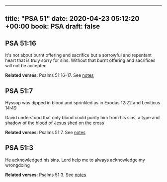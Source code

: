 
---
title: "PSA 51"
date: 2020-04-23 05:12:20 +00:00
book: PSA
draft: false
---

## PSA 51:16

It's not about burnt offering and sacrifice but a sorrowful and repentant heart that is truly sorry for sins. Without that burnt offering and sacrifices will not be accepted

**Related verses**: Psalms 51:16-17. See [notes](https://my.bible.com/notes/3413850901290147851)


## PSA 51:7

Hyssop was dipped in blood and sprinkled as in Exodus 12:22 and Leviticus 14:49

David understood that only blood could purify him from his sins, a type and shadow of the blood of Jesus shed on the cross

**Related verses**: Psalms 51:7. See [notes](https://my.bible.com/notes/3413196801225515021)


## PSA 51:3

He acknowledged his sins. Lord help me to always acknowledge my wrongdoing

**Related verses**: Psalms 51:3. See [notes](https://my.bible.com/notes/3413193885647365112)

